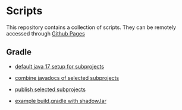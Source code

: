 
# Scripts

This repository contains a collection of scripts. They can be remotely accessed through [Github Pages](https://guflimc.github.io/scripts)

## Gradle

* [default java 17 setup for subprojects](https://guflimc.github.io/scripts/gradle/subprojects-default.gradle)
* [combine javadocs of selected subprojects](https://guflimc.github.io/scripts/gradle/subprojects-javadoc.gradle)
* [publish selected subprojects](https://guflimc.github.io/scripts/gradle/subprojects-publish.gradle)

* [example build.gradle with shadowJar](https://guflimc.github.io/scripts/gradle/shadow.build.gradle)